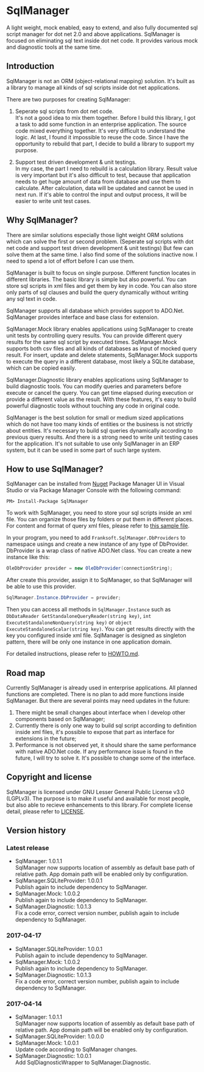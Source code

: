 # SqlManager
A light weight, mock enabled, easy to extend, and also fully documented sql script manager for dot net 2.0 and above
applications. SqlManager is focused on eliminating sql text inside dot net code. It provides various mock and diagnostic
tools at the same time.

## Introduction
SqlManager is not an ORM (object-relational mapping) solution. It's built as a library to manage all kinds of sql
scripts inside dot net applications.

There are two purposes for creating SqlManager:

1. Seperate sql scripts from dot net code.  
    It's not a good idea to mix them together. Before I build this library, I got a task to add some function in an
    enterprise application. The source code mixed everything together. It's very difficult to understand the logic. At
    last, I found it impossible to reuse the code. Since I have the opportunity to rebuild that part, I decide to build
    a library to support my purpose.

2. Support test driven development & unit testings.  
    In my case, the part I need to rebuild is a calculation library. Result value is very important but it's also
    difficult to test, because that application needs to get huge amount of data from database and use them to
    calculate. After calculation, data will be updated and cannot be used in next run. If it's able to control the input
    and output process, it will be easier to write unit test cases.

## Why SqlManager?
There are similar solutions especially those light weight ORM solutions which can solve the first or second problem.
(Seperate sql scripts with dot net code and support test driven development & unit testings) But few can solve them at
the same time. I also find some of the solutions inactive now. I need to spend a lot of effort before I can use them.

SqlManager is built to focus on single purpose. Different function locates in different libraries. The basic library is
simple but also powerful. You can store sql scripts in xml files and get them by key in code. You can also store only
parts of sql clauses and build the query dynamically without writing any sql text in code.

SqlManager supports all database which provides support to ADO.Net. SqlManager provides interface and base class for
extension.

SqlManager.Mock library enables applications using SqlManager to create unit tests by controlling query results. You can
provide different query results for the same sql script by executed times. SqlManager.Mock supports both csv files and
all kinds of databases as input of mocked query result. For insert, update and delete statements, SqlManager.Mock 
supports to execute the query in a different database, most likely a SQLite database, which can be copied easily.

SqlManager.Diagnostic library enables applications using SqlManager to build diagnostic tools. You can modify queries
and parameters before execute or cancel the query. You can get time elapsed during execution or provide a different
value as the result. With these features, it's easy to build powerful diagnostic tools without touching any code in
original code.

SqlManager is the best solution for small or medium sized applications which do not have too many kinds of entities or
the business is not strictly about entities. It's necessary to build sql queries dynamically according to previous query
results. And there is a strong need to write unit testing cases for the application. It's not suitable to use only 
SqlManager in an ERP system, but it can be used in some part of such large system.

## How to use SqlManager?
SqlManager can be installed from [Nuget](https://docs.nuget.org/docs/start-here/installing-nuget) Package Manager UI in
Visual Studio or via Package Manager Console with the following command:

```
PM> Install-Package SqlManager
```

To work with SqlManager, you need to store your sql scripts inside an xml file. You can organize those files by folders
or put them in different places. For content and format of query xml files, please refer to
[this sample file](SqlManager/StandaloneQueries_Sample.xml).

In your program, you need to add `Franksoft.SqlManager.DbProviders` to namespace usings and create a new instance of
any type of DbProvider. DbProvider is a wrap class of native ADO.Net class. You can create a new instance like this:

```C#
OleDbProvider provider = new OleDbProvider(connectionString);
```

After create this provider, assign it to SqlManager, so that SqlManager will be able to use this provider.

```C#
SqlManager.Instance.DbProvider = provider;
```

Then you can access all methods in `SqlManager.Instance` such as `DbDataReader GetStandaloneQueryReader(string key)`,
`int ExecuteStandaloneNonQuery(string key)` or `object ExecuteStandaloneScalar(string key)`. You can get results
directly with the key you configured inside xml file. SqlManager is designed as singleton pattern, there will be only
one instance in one application domain.

For detailed instructions, please refer to [HOWTO.md](HOWTO.md).

## Road map
Currently SqlManager is already used in enterprise applications. All planned functions are completed. There is no plan
to add more functions inside SqlManager. But there are several points may need updates in the future:

1. There might be small changes about interface when I develop other components based on SqlManager;
2. Currently there is only one way to build sql script according to definition inside xml files, it's possible to expose
that part as interface for extensions in the future;
3. Performance is not observed yet, it should share the same performance with native ADO.Net code. If any performance
issue is found in the future, I will try to solve it. It's possible to change some of the interface.

## Copyright and license
SqlManager is licensed under GNU Lesser General Public License v3.0 (LGPLv3). The purpose is to make it useful and
available for most people, but also able to recieve enhancements to this library. For complete license detail, please
refer to [LICENSE](LICENSE).

## Version history
### Latest release
* SqlManager: 1.0.1.1  
    SqlManager now supports location of assembly as default base path of relative path. App domain path will be enabled
    only by configuration.
* SqlManager.SQLiteProvider: 1.0.0.1  
    Publish again to include dependency to SqlManager.
* SqlManager.Mock: 1.0.0.2  
    Publish again to include dependency to SqlManager.
* SqlManager.Diagnostic: 1.0.1.3  
    Fix a code error, correct version number, publish again to include dependency to SqlManager.

### 2017-04-17
* SqlManager.SQLiteProvider: 1.0.0.1  
    Publish again to include dependency to SqlManager.
* SqlManager.Mock: 1.0.0.2  
    Publish again to include dependency to SqlManager.
* SqlManager.Diagnostic: 1.0.1.3  
    Fix a code error, correct version number, publish again to include dependency to SqlManager.

### 2017-04-14
* SqlManager: 1.0.1.1  
    SqlManager now supports location of assembly as default base path of relative path. App domain path will be enabled
    only by configuration.
* SqlManager.SQLiteProvider: 1.0.0.0  
* SqlManager.Mock: 1.0.0.1  
    Update code according to SqlManager changes.
* SqlManager.Diagnostic: 1.0.0.1  
    Add SqlDiagnosticWrapper to SqlManager.Diagnostic.